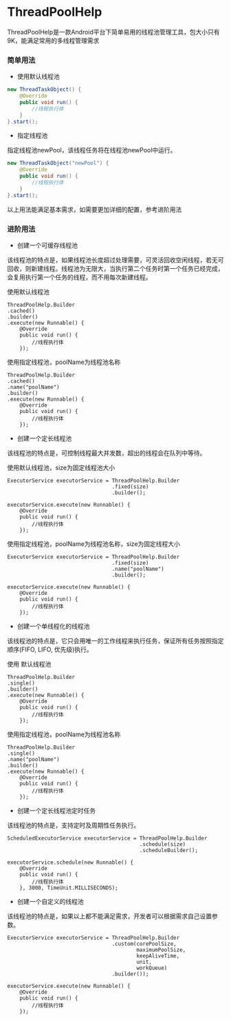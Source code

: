 # ThreadPoolHelp

ThreadPoolHelp是一款Android平台下简单易用的线程池管理工具，包大小只有9K，能满足常用的多线程管理需求

### 简单用法

- 使用默认线程池

```java
new ThreadTaskObject() {
	@Override
	public void run() {
		//线程执行体	
	}
}.start();
```

- 指定线程池

指定线程池newPool，该线程任务将在线程池newPool中运行。

```java
new ThreadTaskObject("newPool") {
	@Override
	public void run() {
		//线程执行体	
	}
}.start();
```
以上用法能满足基本需求，如需要更加详细的配置，参考进阶用法

### 进阶用法



- 创建一个可缓存线程池

该线程池的特点是，如果线程池长度超过处理需要，可灵活回收空闲线程，若无可回收，则新建线程。线程池为无限大，当执行第二个任务时第一个任务已经完成，会复用执行第一个任务的线程，而不用每次新建线程。

使用默认线程池
```
ThreadPoolHelp.Builder
.cached()
.builder()
.execute(new Runnable() {
	@Override
	public void run() {
		//线程执行体
	});
```

使用指定线程池，poolName为线程池名称
```
ThreadPoolHelp.Builder
.cached()
.name("poolName")
.builder()
.execute(new Runnable() {
	@Override
	public void run() {
		//线程执行体
	});
```

- 创建一个定长线程池

该线程池的特点是，可控制线程最大并发数，超出的线程会在队列中等待。

使用默认线程池，size为固定线程池大小
```
ExecutorService executorService = ThreadPoolHelp.Builder
								  .fixed(size)
								  .builder();
```
```
executorService.execute(new Runnable() {
	@Override
	public void run() {
		//线程执行体
	});
```
使用指定线程池，poolName为线程池名称，size为固定线程大小
```
ExecutorService executorService = ThreadPoolHelp.Builder
								  .fixed(size)
								  .name("poolName")
							      .builder();
```

```
executorService.execute(new Runnable() {
	@Override
	public void run() {
		//线程执行体
	});
```


- 创建一个单线程化的线程池

该线程池的特点是，它只会用唯一的工作线程来执行任务，保证所有任务按照指定顺序(FIFO, LIFO, 优先级)执行。

使用 默认线程池
```
ThreadPoolHelp.Builder
.single()
.builder()
.execute(new Runnable() {
	@Override
	public void run() {
		//线程执行体
	});
```

使用指定线程池，poolName为线程池名称

```
ThreadPoolHelp.Builder
.single()
.name("poolName")
.builder()
.execute(new Runnable() {
	@Override
	public void run() {
		//线程执行体
	});
```

- 创建一个定长线程池定时任务

该线程池的特点是，支持定时及周期性任务执行。

```
ScheduledExecutorService executorService = ThreadPoolHelp.Builder
									       .schedule(size)
										   .scheduleBuilder();
```

```
executorService.schedule(new Runnable() {
	@Override
	public void run() {
		//线程执行体
	}, 3000, TimeUnit.MILLISECONDS);
```

- 创建一个自定义的线程池

该线程池的特点是，如果以上都不能满足需求，开发者可以根据需求自己设置参数。

```
ExecutorService executorService = ThreadPoolHelp.Builder
								  .custom(corePoolSize, 
								          maximumPoolSize, 
										  keepAliveTime, 
										  unit, 
										  workQueue)
							 	  .builder());
```

```
executorService.execute(new Runnable() {
	@Override
	public void run() {
		//线程执行体
	});
```